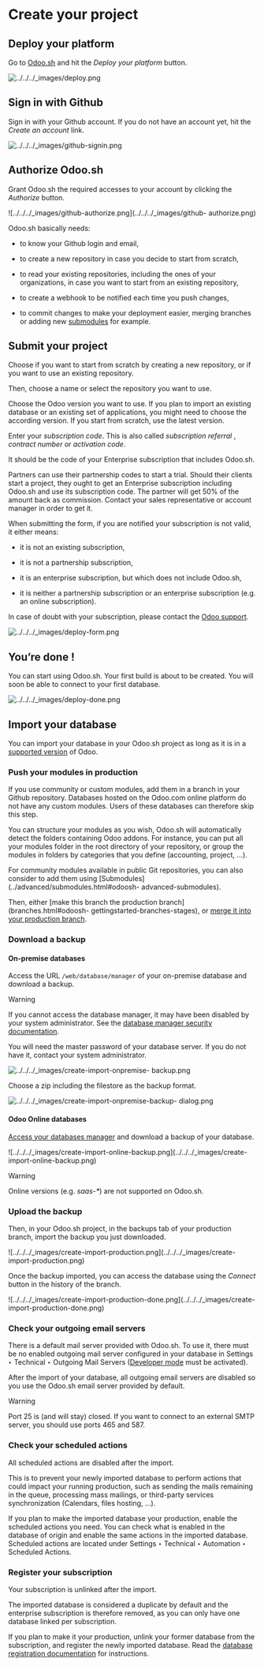 # Create your project

## Deploy your platform

Go to [Odoo.sh](https://www.odoo.sh/) and hit the _Deploy your platform_
button.

![../../../_images/deploy.png](../../../_images/deploy.png)

## Sign in with Github

Sign in with your Github account. If you do not have an account yet, hit the
_Create an account_ link.

![../../../_images/github-signin.png](../../../_images/github-signin.png)

## Authorize Odoo.sh

Grant Odoo.sh the required accesses to your account by clicking the
_Authorize_ button.

![../../../_images/github-authorize.png](../../../_images/github-
authorize.png)

Odoo.sh basically needs:

  * to know your Github login and email,

  * to create a new repository in case you decide to start from scratch,

  * to read your existing repositories, including the ones of your organizations, in case you want to start from an existing repository,

  * to create a webhook to be notified each time you push changes,

  * to commit changes to make your deployment easier, merging branches or adding new [submodules](https://git-scm.com/book/en/v2/Git-Tools-Submodules) for example.

## Submit your project

Choose if you want to start from scratch by creating a new repository, or if
you want to use an existing repository.

Then, choose a name or select the repository you want to use.

Choose the Odoo version you want to use. If you plan to import an existing
database or an existing set of applications, you might need to choose the
according version. If you start from scratch, use the latest version.

Enter your _subscription code_. This is also called _subscription referral_ ,
_contract number_ or _activation code_.

It should be the code of your Enterprise subscription that includes Odoo.sh.

Partners can use their partnership codes to start a trial. Should their
clients start a project, they ought to get an Enterprise subscription
including Odoo.sh and use its subscription code. The partner will get 50% of
the amount back as commission. Contact your sales representative or account
manager in order to get it.

When submitting the form, if you are notified your subscription is not valid,
it either means:

  * it is not an existing subscription,

  * it is not a partnership subscription,

  * it is an enterprise subscription, but which does not include Odoo.sh,

  * it is neither a partnership subscription or an enterprise subscription (e.g. an online subscription).

In case of doubt with your subscription, please contact the [Odoo
support](https://www.odoo.com/help).

![../../../_images/deploy-form.png](../../../_images/deploy-form.png)

## You’re done !

You can start using Odoo.sh. Your first build is about to be created. You will
soon be able to connect to your first database.

![../../../_images/deploy-done.png](../../../_images/deploy-done.png)

## Import your database

You can import your database in your Odoo.sh project as long as it is in a
[supported version](../../supported_versions.html) of Odoo.

### Push your modules in production

If you use community or custom modules, add them in a branch in your Github
repository. Databases hosted on the Odoo.com online platform do not have any
custom modules. Users of these databases can therefore skip this step.

You can structure your modules as you wish, Odoo.sh will automatically detect
the folders containing Odoo addons. For instance, you can put all your modules
folder in the root directory of your repository, or group the modules in
folders by categories that you define (accounting, project, …).

For community modules available in public Git repositories, you can also
consider to add them using [Submodules](../advanced/submodules.html#odoosh-
advanced-submodules).

Then, either [make this branch the production branch](branches.html#odoosh-
gettingstarted-branches-stages), or [merge it into your production
branch](branches.html#odoosh-gettingstarted-branches-mergingbranches).

### Download a backup

#### On-premise databases

Access the URL `/web/database/manager` of your on-premise database and
download a backup.

Warning

If you cannot access the database manager, it may have been disabled by your
system administrator. See the [database manager security
documentation](../../on_premise/deploy.html#db-manager-security).

You will need the master password of your database server. If you do not have
it, contact your system administrator.

![../../../_images/create-import-onpremise-
backup.png](../../../_images/create-import-onpremise-backup.png)

Choose a zip including the filestore as the backup format.

![../../../_images/create-import-onpremise-backup-
dialog.png](../../../_images/create-import-onpremise-backup-dialog.png)

#### Odoo Online databases

[Access your databases manager](https://accounts.odoo.com/my/databases/manage)
and download a backup of your database.

![../../../_images/create-import-online-backup.png](../../../_images/create-
import-online-backup.png)

Warning

Online versions (e.g. _saas-*_) are not supported on Odoo.sh.

### Upload the backup

Then, in your Odoo.sh project, in the backups tab of your production branch,
import the backup you just downloaded.

![../../../_images/create-import-production.png](../../../_images/create-
import-production.png)

Once the backup imported, you can access the database using the _Connect_
button in the history of the branch.

![../../../_images/create-import-production-done.png](../../../_images/create-
import-production-done.png)

### Check your outgoing email servers

There is a default mail server provided with Odoo.sh. To use it, there must be
no enabled outgoing mail server configured in your database in Settings ‣
Technical ‣ Outgoing Mail Servers ([Developer
mode](../../../applications/general/developer_mode.html#developer-mode) must
be activated).

After the import of your database, all outgoing email servers are disabled so
you use the Odoo.sh email server provided by default.

Warning

Port 25 is (and will stay) closed. If you want to connect to an external SMTP
server, you should use ports 465 and 587.

### Check your scheduled actions

All scheduled actions are disabled after the import.

This is to prevent your newly imported database to perform actions that could
impact your running production, such as sending the mails remaining in the
queue, processing mass mailings, or third-party services synchronization
(Calendars, files hosting, …).

If you plan to make the imported database your production, enable the
scheduled actions you need. You can check what is enabled in the database of
origin and enable the same actions in the imported database. Scheduled actions
are located under Settings ‣ Technical ‣ Automation ‣ Scheduled Actions.

### Register your subscription

Your subscription is unlinked after the import.

The imported database is considered a duplicate by default and the enterprise
subscription is therefore removed, as you can only have one database linked
per subscription.

If you plan to make it your production, unlink your former database from the
subscription, and register the newly imported database. Read the [database
registration documentation](../../on_premise.html) for instructions.

